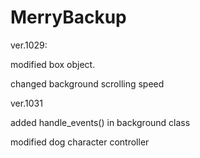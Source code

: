 # MerryBackup

ver.1029: 

modified box object.

changed background scrolling speed


ver.1031 

added handle_events() in background class

modified dog character controller
